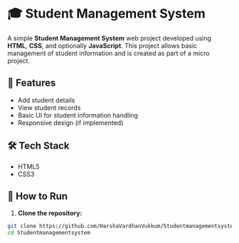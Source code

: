 # 🎓 Student Management System

A simple **Student Management System** web project developed using **HTML**, **CSS**, and optionally **JavaScript**. This project allows basic management of student information and is created as part of a micro project.

## 📌 Features

- Add student details
- View student records
- Basic UI for student information handling
- Responsive design (if implemented)

## 🛠️ Tech Stack

- HTML5
- CSS3

## 🧰 How to Run

1. **Clone the repository:**

```bash
git clone https://github.com/HarshaVardhanVukkum/Studentmanagementsystem.git
cd Studentmanagementsystem
